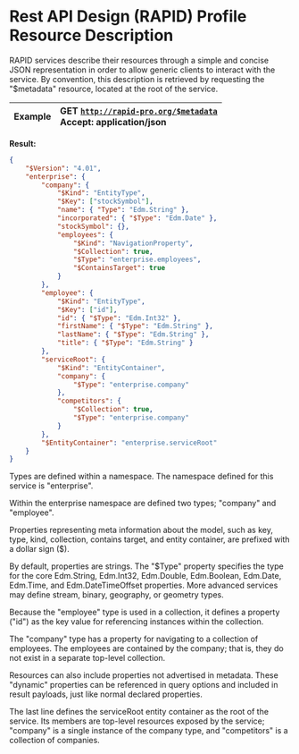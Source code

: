 ﻿# Rest API Design (RAPID) Profile Resource Description

RAPID services describe their resources through a simple and concise JSON representation in order to allow generic clients to interact with the service.
By convention, this description is retrieved by requesting the "\$metadata" resource, located at the root of the service.

| Example | GET [`http://rapid-pro.org/$metadata`](https://jetsons.azurewebsites.net/$metadata)<br>Accept: application/json |
| ------- | :-------------------------------------------------------------------------------------------------------------- |


**Result:**

```json
{
    "$Version": "4.01",
    "enterprise": {
        "company": {
            "$Kind": "EntityType",
            "$Key": ["stockSymbol"],
            "name": { "Type": "Edm.String" },
            "incorporated": { "$Type": "Edm.Date" },
            "stockSymbol": {},
            "employees": {
                "$Kind": "NavigationProperty",
                "$Collection": true,
                "$Type": "enterprise.employees",
                "$ContainsTarget": true
            }
        },
        "employee": {
            "$Kind": "EntityType",
            "$Key": ["id"],
            "id": { "$Type": "Edm.Int32" },
            "firstName": { "$Type": "Edm.String" },
            "lastName": { "$Type": "Edm.String" },
            "title": { "$Type": "Edm.String" }
        },
        "serviceRoot": {
            "$Kind": "EntityContainer",
            "company": {
                "$Type": "enterprise.company"
            },
            "competitors": {
                "$Collection": true,
                "$Type": "enterprise.company"
            }
        },
        "$EntityContainer": "enterprise.serviceRoot"
    }
}
```

Types are defined within a namespace. The namespace defined for this service is "enterprise".

Within the enterprise namespace are defined two types; "company" and "employee".

Properties representing meta information about the model, such as key, type, kind, collection, contains target, 
and entity container, are prefixed with a dollar sign (\$).

By default, properties are strings. 
The "\$Type" property specifies the type for the core Edm.String, Edm.Int32,
Edm.Double, Edm.Boolean, Edm.Date, Edm.Time, and Edm.DateTimeOffset properties. 
More advanced services may define stream, binary, geography, or geometry types.

Because the "employee" type is used in a collection,
it defines a property ("id") as the key value for referencing instances within the collection.

The "company" type has a property for navigating to a collection of employees. 
The employees are contained by the company; that is, they do not exist in a separate top-level collection.

Resources can also include properties not advertised in metadata. 
These "dynamic" properties can be referenced in query options and included in result payloads,
just like normal declared properties.

The last line defines the serviceRoot entity container as the root of the service. 
Its members are top-level resources exposed by the service;
"company" is a single instance of the company type, and "competitors" is a collection of companies.

